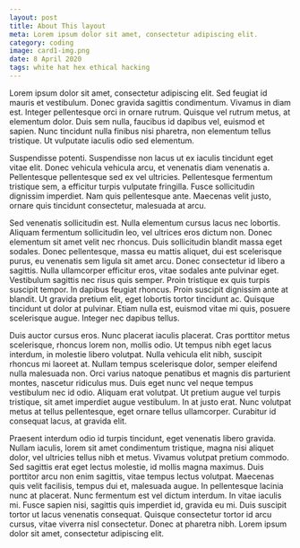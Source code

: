 ```yaml
---
layout: post
title: About This layout
meta: Lorem ipsum dolor sit amet, consectetur adipiscing elit.
category: coding
image: card1-img.png
date: 8 April 2020
tags: white hat hex ethical hacking
---
```



<p>
Lorem ipsum dolor sit amet, consectetur adipiscing elit. Sed feugiat id mauris et vestibulum. Donec gravida sagittis condimentum. Vivamus in diam est. Integer pellentesque orci in ornare rutrum. Quisque vel rutrum metus, at elementum dolor. Duis sem nulla, faucibus id dapibus vel, euismod et sapien. Nunc tincidunt nulla finibus nisi pharetra, non elementum tellus tristique. Ut vulputate iaculis odio sed elementum.

Suspendisse potenti. Suspendisse non lacus ut ex iaculis tincidunt eget vitae elit. Donec vehicula vehicula arcu, et venenatis diam venenatis a. Pellentesque pellentesque sed ex vel ultricies. Pellentesque fermentum tristique sem, a efficitur turpis vulputate fringilla. Fusce sollicitudin dignissim imperdiet. Nam quis pellentesque ante. Maecenas velit justo, ornare quis tincidunt consectetur, malesuada at arcu.

Sed venenatis sollicitudin est. Nulla elementum cursus lacus nec lobortis. Aliquam fermentum sollicitudin leo, vel ultrices eros dictum non. Donec elementum sit amet velit nec rhoncus. Duis sollicitudin blandit massa eget sodales. Donec pellentesque, massa eu mattis aliquet, dui est scelerisque purus, eu venenatis sem ligula sit amet arcu. Donec consectetur id libero a sagittis. Nulla ullamcorper efficitur eros, vitae sodales ante pulvinar eget. Vestibulum sagittis nec risus quis semper. Proin tristique ex quis turpis suscipit tempor. In dapibus feugiat rhoncus. Proin suscipit dignissim ante at blandit. Ut gravida pretium elit, eget lobortis tortor tincidunt ac. Quisque tincidunt ut dolor at pulvinar. Etiam nulla est, euismod vitae mi quis, posuere scelerisque augue. Integer nec dapibus tellus.

Duis auctor cursus eros. Nunc placerat iaculis placerat. Cras porttitor metus scelerisque, rhoncus lorem non, mollis odio. Ut tempus nibh eget lacus interdum, in molestie libero volutpat. Nulla vehicula elit nibh, suscipit rhoncus mi laoreet at. Nullam tempus scelerisque dolor, semper eleifend nulla malesuada non. Orci varius natoque penatibus et magnis dis parturient montes, nascetur ridiculus mus. Duis eget nunc vel neque tempus vestibulum nec id odio. Aliquam erat volutpat. Ut pretium augue vel turpis tristique, sit amet imperdiet augue vestibulum. In at justo erat. Nunc volutpat metus at tellus pellentesque, eget ornare tellus ullamcorper. Curabitur id consequat lacus, at gravida elit.

Praesent interdum odio id turpis tincidunt, eget venenatis libero gravida. Nullam iaculis, lorem sit amet condimentum tristique, magna nisi aliquet dolor, vel ultricies tellus nibh et metus. Vivamus volutpat pretium commodo. Sed sagittis erat eget lectus molestie, id mollis magna maximus. Duis porttitor arcu non enim sagittis, vitae tempus lectus volutpat. Maecenas quis velit facilisis, tempus dui et, malesuada augue. In pellentesque lacinia nunc at placerat. Nunc fermentum est vel dictum interdum. In vitae iaculis mi. Fusce sapien nisi, sagittis quis imperdiet id, gravida eu mi. Duis suscipit tortor ut lacus venenatis consequat. Quisque consectetur tortor id arcu cursus, vitae viverra nisl consectetur. Donec at pharetra nibh. Lorem ipsum dolor sit amet, consectetur adipiscing elit.
</p>
